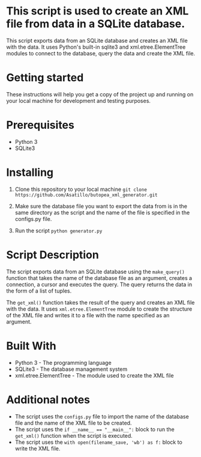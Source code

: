 # This script is used to create an XML file from data in a SQLite database. 
This script exports data from an SQLite database and creates an XML file with the data. It uses Python's built-in sqlite3 and xml.etree.ElementTree modules to connect to the database, query the data and create the XML file.

# Getting started
These instructions will help you get a copy of the project up and running on your local machine for development and testing purposes.

# Prerequisites
+ Python 3
+ SQLite3

# Installing
1. Clone this repository to your local machine
`git clone https://github.com/Asatillo/butopea_xml_generator.git`

2. Make sure the database file you want to export the data from is in the same directory as the script and the name of the file is specified in the configs.py file.

3. Run the script
`python generator.py`

# Script Description
The script exports data from an SQLite database using the `make_query()` function that takes the name of the database file as an argument, creates a connection, a cursor and executes the query. The query returns the data in the form of a list of tuples.

The `get_xml()` function takes the result of the query and creates an XML file with the data. It uses `xml.etree.ElementTree` module to create the structure of the XML file and writes it to a file with the name specified as an argument.

# Built With
+ Python 3 - The programming language
+ SQLite3 - The database management system
+ xml.etree.ElementTree - The module used to create the XML file

# Additional notes
+ The script uses the `configs.py` file to import the name of the database file and the name of the XML file to be created.
+ The script uses the `if __name__ == "__main__":` block to run the `get_xml()` function when the script is executed.
+ The script uses the `with open(filename_save, 'wb') as f:` block to write the XML file.
